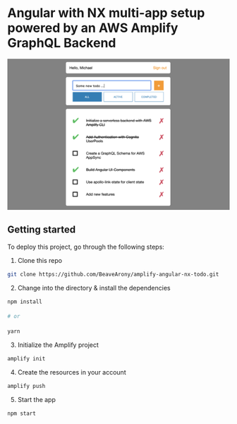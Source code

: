 # Angular with NX multi-app setup powered by an AWS Amplify GraphQL Backend

![](app-screenshot.png)

## Getting started

To deploy this project, go through the following steps:

1. Clone this repo

```sh
git clone https://github.com/BeaveArony/amplify-angular-nx-todo.git
```

2. Change into the directory & install the dependencies

```sh
npm install

# or

yarn
```

3. Initialize the Amplify project

```sh
amplify init
```

4. Create the resources in your account

```sh
amplify push
```

5. Start the app

```sh
npm start
```
